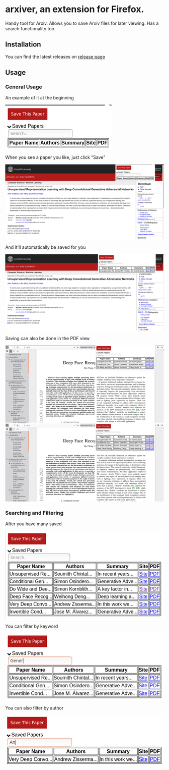 # arxiver, an extension for Firefox.
Handy tool for Arxiv. Allows you to save Arxiv files for later viewing. Has a search functionality too.

## Installation
You can find the latest releases on [release page](https://github.com/joeyism/arxiver-firefox/releases)

## Usage

### General Usage

An example of it at the beginning

![](/doc/sample.png)


When you see a paper you like, just click "Save"

![](/doc/usage1.png)


And it'll automatically be saved for you

![](/doc/usage2.png)

Saving can also be done in the PDF view

![](/doc/usage-pdf1.png)
![](/doc/usage-pdf2.png)

### Searching and Filtering
After you have many saved

![](/doc/usage-search1.png)


You can filter by keyword

![](/doc/usage-search-keyword.png)

You can also filter by author

![](/doc/usage-search-author.png)
